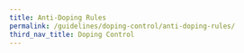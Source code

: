 ```yaml
---
title: Anti-Doping Rules
permalink: /guidelines/doping-control/anti-doping-rules/
third_nav_title: Doping Control
---
```

